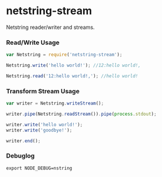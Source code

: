 # netstring-stream

Netstring reader/writer and streams.

### Read/Write Usage

```javascript
var Netstring = require('netstring-stream');

Netstring.write('hello world!'); //12:hello world!,

Netstring.read('12:hello world!,'); //hello world!
```

### Transform Stream Usage

```javascript
var writer = Netstring.writeStream();

writer.pipe(Netstring.readStream()).pipe(process.stdout);

writer.write('hello world!');
writer.write('goodbye!');

writer.end();
```

### Debuglog

```
export NODE_DEBUG=nstring
```
